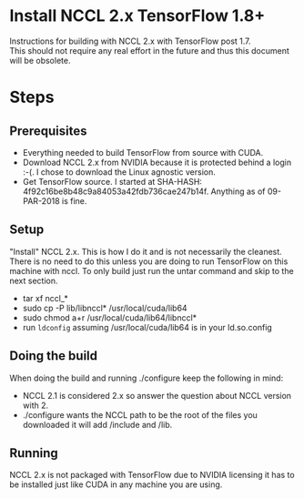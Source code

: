 # Install NCCL 2.x TensorFlow 1.8+
Instructions for building with NCCL 2.x with TensorFlow post 1.7.  
This should not require any real effort in the future and thus this document
will be obsolete.

# Steps

## Prerequisites
  * Everything needed to build TensorFlow from source with CUDA.
  * Download NCCL 2.x from NVIDIA because it is protected behind a login :-(. I
    chose to download the Linux agnostic version.
  * Get TensorFlow source.  I started at SHA-HASH:
    4f92c16be8b48c9a84053a42fdb736cae247b14f. Anything as of 09-PAR-2018 is
    fine.

## Setup

"Install" NCCL 2.x.  This is how I do it and is not necessarily the cleanest.
There is no need to do this unless you are doing to run TensorFlow on this
machine with nccl.  To only build just run the untar command and skip to the
next section.
  * tar xf nccl_*
  * sudo cp -P lib/libnccl* /usr/local/cuda/lib64
  * sudo chmod a+r /usr/local/cuda/lib64/libnccl*
  * run `ldconfig` assuming /usr/local/cuda/lib64 is in your ld.so.config

## Doing the build
When doing the build and running ./configure keep the following in mind:
   * NCCL 2.1 is considered 2.x so answer the question about NCCL version with 
     2.
   * ./configure wants the NCCL path to be the root of the files you downloaded
     it will add /include and /lib.


## Running
NCCL 2.x is not packaged with TensorFlow due to NVIDIA licensing it has to be
installed just like CUDA in any machine you are using. 
  
